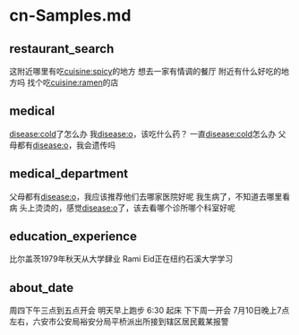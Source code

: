 # cn-Samples.md
## restaurant_search
这附近哪里有吃[cuisine:spicy](麻辣烫)的地方
想去一家有情调的餐厅
附近有什么好吃的地方吗
找个吃[cuisine:ramen](拉面)的店

## medical
[disease:cold](感冒)了怎么办
我[disease:o](胃痛)，该吃什么药？
一直[disease:cold](打喷嚏)怎么办
父母都有[disease:o](高血压)，我会遗传吗

## medical_department
父母都有[disease:o](高血压)，我应该推荐他们去哪家医院好呢
我生病了，不知道去哪里看病
头上烫烫的，感觉[disease:o](发烧)了，该去看哪个诊所哪个科室好呢

## education_experience
比尔盖茨1979年秋天从大学肆业
Rami Eid正在纽约石溪大学学习

## about_date
周四下午三点到五点开会
明天早上跑步
6:30 起床
下下周一开会
7月10日晚上7点左右，六安市公安局裕安分局平桥派出所接到辖区居民戴某报警

